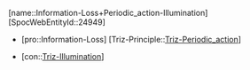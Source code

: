 ﻿---
type: TrizContradiction
aliases:
- Information-Loss+Periodic_action-Illumination
license: CC BY-SA 4.0
copyright: https://github.com/SpocWeb
IsDeleted: false
IsReadOnly: false
Confidential: public
tags: 
- Triz/Contradiction
---
[name::Information-Loss+Periodic_action-Illumination]
[SpocWebEntityId::24949]
+ [pro::Information-Loss]
[Triz-Principle::[Triz-Periodic_action](tech/Triz/Principle/Triz-Periodic_action.md)]
- [con::[Triz-Illumination](tech/Triz/Parameter/Triz-Illumination.md)]

